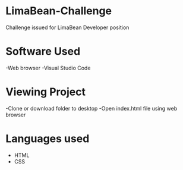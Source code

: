 # LimaBean-Challenge

Challenge issued for LimaBean Developer position

# Software Used

-Web browser
-Visual Studio Code

# Viewing Project

-Clone or download folder to desktop
-Open index.html file using web browser

# Languages used

- HTML
- CSS
